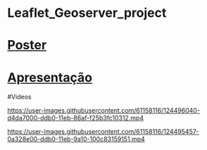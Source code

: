 # Leaflet_Geoserver_project

# [Poster](https://github.com/iampedrovieira/Leaflet_Geoserver_project/blob/main/doc/IPVC-TP3-21651-21628-POSTER_v2.pdf)



# [Apresentação](https://github.com/iampedrovieira/Leaflet_Geoserver_project/blob/main/doc/IS-TP3-Tutorial12-21651-21628.pdf)

#Videos


https://user-images.githubusercontent.com/61158116/124496040-d4da7000-ddb0-11eb-86af-f25b3fc10312.mp4



https://user-images.githubusercontent.com/61158116/124495457-0a328e00-ddb0-11eb-9a10-100c83159151.mp4

